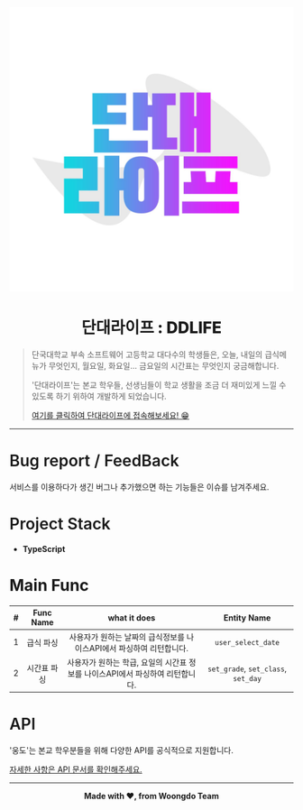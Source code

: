 <div align="center">
    <img src="./docs/image/ddlife.jpg">
    <h1 style="font-weight:800">단대라이프 : DDLIFE</h1>
</div>

> 단국대학교 부속 소프트웨어 고등학교 대다수의 학생들은, 오늘, 내일의 급식메뉴가 무엇인지, 월요일, 화요일... 금요일의 시간표는 무엇인지 궁금해합니다.
>
> '단대라이프'는 본교 학우들, 선생님들이 학교 생활을 조금 더 재미있게 느낄 수 있도록 하기 위하여 개발하게 되었습니다.
>
> <a href="https://pf.kakao.com/_VvPXxb">여기를 클릭하여 단대라이프에 접속해보세요! 😁</a>

<hr />

<h1 style="font-weight:600">Bug report / FeedBack</h1>

<p>서비스를 이용하다가 생긴 버그나 추가했으면 하는 기능들은 이슈를 남겨주세요.</p>

<h1 style="font-weight:600">Project Stack</h1>
<ul>
    <li><b>TypeScript</b></li>
</ul>

<h1>Main Func</h1>

| # | Func Name | what it does | Entity Name |
| :---: | :---: | :---: | :---: |
| 1 | 급식 파싱 | 사용자가 원하는 날짜의 급식정보를 나이스API에서 파싱하여 리턴합니다. | `user_select_date` |
| 2 | 시간표 파싱 | 사용자가 원하는 학급, 요일의 시간표 정보를 나이스API에서 파싱하여 리턴합니다. | `set_grade`, `set_class`, `set_day` |

<h1 style="font-weight:600">API</h1>
<p>'웅도'는 본교 학우분들을 위해 다양한 API를 공식적으로 지원합니다.</p>
<a href="https://github.com/DKSH-WoongDo/Woongdo-API">자세한 사항은 API 문서를 확인해주세요.</a>

<hr />
<div align="center">
    <b>Made with ❤, from Woongdo Team</b>
</div>

